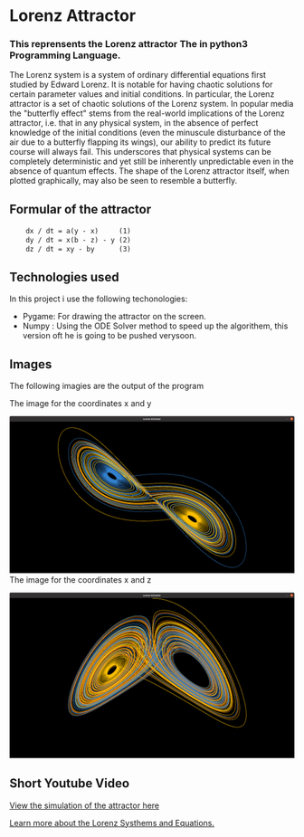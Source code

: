 # Lorenz Attractor  
### This reprensents the Lorenz attractor The in python3 Programming Language.

<p>
    The Lorenz system is a system of ordinary differential equations first studied by Edward Lorenz. It is notable for having chaotic solutions for certain parameter values and initial conditions. In particular, the Lorenz attractor is a set of chaotic solutions of the Lorenz system. In popular media the "butterfly effect" stems from the real-world implications of the Lorenz attractor, i.e. that in any physical system, in the absence of perfect knowledge of the initial conditions (even the minuscule disturbance of the air due to a butterfly flapping its wings), our ability to predict its future course will always fail. This underscores that physical systems can be completely deterministic and yet still be inherently unpredictable even in the absence of quantum effects. The shape of the Lorenz attractor itself, when plotted graphically, may also be seen to resemble a butterfly. 
</p>

## Formular of the attractor 
~~~
    dx / dt = a(y - x)     (1)
    dy / dt = x(b - z) - y (2)
    dz / dt = xy - by      (3)
~~~
## Technologies used 
<p>
    In this project i use the following techonologies:
</p>

* Pygame: For drawing the attractor on the screen.
* Numpy : Using the ODE Solver method to speed up the algorithem, this version oft he is going to be pushed verysoon. 

## Images 
<p>
    The following imagies are the output of the program
</p>
The image for the coordinates x and y

![attractor 1](attractor-img/one.png)
The image for the coordinates x and z

![attractor 1](attractor-img/seven.png)

## Short Youtube Video

[View the simulation of the attractor here](#)

[Learn more about the Lorenz Systhems and Equations.](https://en.wikipedia.org/wiki/Lorenz_system)